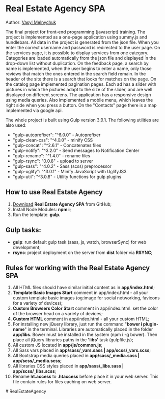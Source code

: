 <h1>Real Estate Agency SPA</h1>



<p>Author: <a href="https://www.linkedin.com/in/vasyl-melnychuk-231763132/" target="_blank">Vasyl Melnychuk</a></p>

The final project for front-end programming (javascript) training. The project is implemented as a one-page application using summy.js and hundlebars. All data in the project is generated from the json file. When you enter the correct username and password is redirected to the user page. On the services page, it is possible to display services from one category. Categories are loaded automatically from the json file and displayed in the drop-down list without duplication. On the feedback page, a search by name is implemented, when the user begins to enter a name, only those reviews that match the ones entered in the search field remain. In the header of the site there is a search that looks for matches on the page. On the catalog page implemented pagination pages. Each ad has a slider with pictures in which the pictures adapt to the size of the slider, and are well displayed on different screens. The application has a responsive design using media queries. Also implemented a mobile menu, which leaves the right side when you press a button. On the "Contacts" page there is a map implemented via google api.

The whole project is built using Gulp version 3.9.1. The following utilities are also used:
* "gulp-autoprefixer": "^6.0.0" - Autoprefixer
* "gulp-clean-css": "^4.0.0" - minify CSS
* "gulp-concat": "^2.6.1" - Concatenates files
* "gulp-notify": "^3.2.0" - Send messages to Notification Center
* "gulp-rename": "^1.4.0" - rename files
* "gulp-rsync": "0.0.8" - upload to server
* "gulp-sass": "^4.0.2" - Sass (scss) preprocessor
* "gulp-uglify": "^3.0.1" - Minify JavaScript with UglifyJS3
* "gulp-util": "^3.0.8" - Utility functions for gulp plugins


<h2>How to use Real Estate Agency </h2>

<ol>
	<li><a href="https://github.com/vasya-skery/RealEstateAgency/archive/master.zip">Download</a> <strong>Real Estate Agency SPA</strong> from GitHub;</li>
	<li>Install Node Modules: <strong>npm i</strong>;</li>
	<li>Run the template: <strong>gulp</strong>.</li>
</ol>

<h2>Gulp tasks:</h2>

<ul>
	<li><strong>gulp</strong>: run default gulp task (sass, js, watch, browserSync) for web development;</li>
	<li><strong>rsync</strong>: project deployment on the server from <strong>dist</strong> folder via <strong>RSYNC</strong>;</li>
</ul>

<h2>Rules for working with the Real Estate Agency SPA</h2>

<ol>
	<li>All HTML files should have similar initial content as in <strong>app/index.html</strong>;</li>
	<li><strong>Template Basic Images Start</strong> comment in app/index.html - all your custom template basic images (og:image for social networking, favicons for a variety of devices);</li>
	<li><strong>Custom Browsers Color Start</strong> comment in app/index.html: set the color of the browser head on a variety of devices;</li>
	<li><strong>Custom HTML</strong> comment in app/index.html - all your custom HTML;</li>
	<li>For installing new jQuery library, just run the command "<strong>bower i plugin-name</strong>" in the terminal. Libraries are automatically placed in the folder <strong>app/libs</strong>. Bower must be installed in the system (npm i -g bower). Then place all jQuery libraries paths in the <strong>'libs'</strong> task (gulpfile.js);</li>
	<li>All custom JS located in <strong>app/js/common.js</strong>;</li>
	<li>All Sass vars placed in <strong>app/sass/_vars.sass | app/scss/_vars.scss</strong>;</li>
	<li>All Bootstrap media queries placed in <strong>app/sass/_media.sass | app/scss/_media.scss</strong>;</li>
	<li>All libraries CSS styles placed in <strong>app/sass/_libs.sass | app/scss/_libs.scss</strong>;</li>
	<li>Rename <strong>ht.access</strong> to <strong>.htaccess</strong> before place it in your web server. This file contain rules for files caching on web server.</li>
</ol>
# RealEstateAgency
